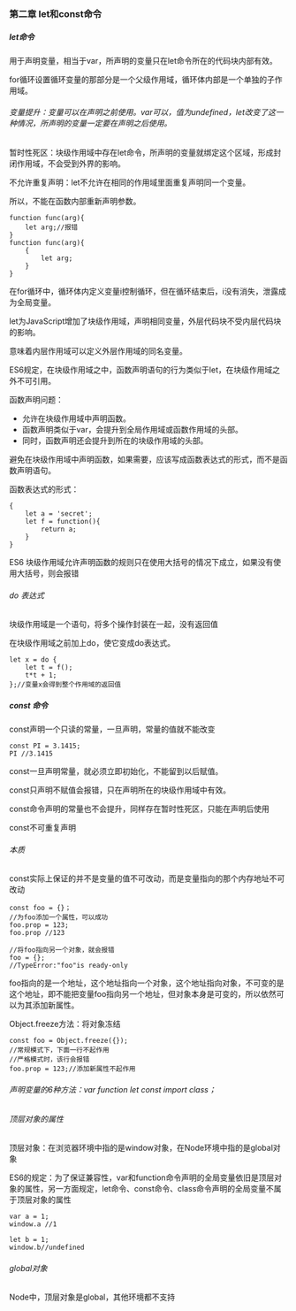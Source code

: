 ### 第二章 let和const命令

##### let命令

用于声明变量，相当于var，所声明的变量只在let命令所在的代码块内部有效。

for循环设置循环变量的那部分是一个父级作用域，循环体内部是一个单独的子作用域。

###### 变量提升：变量可以在声明之前使用。var可以，值为undefined，let改变了这一种情况，所声明的变量一定要在声明之后使用。

暂时性死区：块级作用域中存在let命令，所声明的变量就绑定这个区域，形成封闭作用域，不会受到外界的影响。

不允许重复声明：let不允许在相同的作用域里面重复声明同一个变量。

所以，不能在函数内部重新声明参数。


```
function func(arg){
    let arg;//报错
}
function func(arg){
    {
        let arg;
    }
}
```
在for循环中，循环体内定义变量i控制循环，但在循环结束后，i没有消失，泄露成为全局变量。

let为JavaScript增加了块级作用域，声明相同变量，外层代码块不受内层代码块的影响。

意味着内层作用域可以定义外层作用域的同名变量。

ES6规定，在块级作用域之中，函数声明语句的行为类似于let，在块级作用域之外不可引用。

函数声明问题：

- 允许在块级作用域中声明函数。
- 函数声明类似于var，会提升到全局作用域或函数作用域的头部。
- 同时，函数声明还会提升到所在的块级作用域的头部。

避免在块级作用域中声明函数，如果需要，应该写成函数表达式的形式，而不是函数声明语句。

函数表达式的形式：

```
{
    let a = 'secret';
    let f = function(){
        return a;
    }
}
```
ES6 块级作用域允许声明函数的规则只在使用大括号的情况下成立，如果没有使用大括号，则会报错

###### do 表达式

块级作用域是一个语句，将多个操作封装在一起，没有返回值

在块级作用域之前加上do，使它变成do表达式。


```
let x = do {
    let t = f();
    t*t + 1;
};//变量x会得到整个作用域的返回值
```
##### const 命令
const声明一个只读的常量，一旦声明，常量的值就不能改变

```
const PI = 3.1415;
PI //3.1415
```
const一旦声明常量，就必须立即初始化，不能留到以后赋值。

const只声明不赋值会报错，只在声明所在的块级作用域中有效。

const命令声明的常量也不会提升，同样存在暂时性死区，只能在声明后使用

const不可重复声明

###### 本质
const实际上保证的并不是变量的值不可改动，而是变量指向的那个内存地址不可改动


```
const foo = {}；
//为foo添加一个属性，可以成功
foo.prop = 123;
foo.prop //123

//将foo指向另一个对象，就会报错
foo = {};
//TypeError:"foo"is ready-only
```
foo指向的是一个地址，这个地址指向一个对象，这个地址指向对象，不可变的是这个地址，即不能把变量foo指向另一个地址，但对象本身是可变的，所以依然可以为其添加新属性。

Object.freeze方法：将对象冻结


```
const foo = Object.freeze({});
//常规模式下，下面一行不起作用
//严格模式时，该行会报错
foo.prop = 123;//添加新属性不起作用
```
###### 声明变量的6种方法：var function let const import class；
###### 顶层对象的属性
顶层对象：在浏览器环境中指的是window对象，在Node环境中指的是global对象

ES6的规定：为了保证兼容性，var和function命令声明的全局变量依旧是顶层对象的属性，另一方面规定，let命令、const命令、class命令声明的全局变量不属于顶层对象的属性


```
var a = 1;
window.a //1

let b = 1;
window.b//undefined
```
###### global对象
Node中，顶层对象是global，其他环境都不支持
